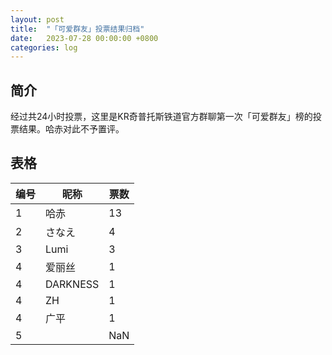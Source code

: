 ```yaml
---
layout: post
title:  "「可爱群友」投票结果归档"
date:   2023-07-28 00:00:00 +0800
categories: log
---
```


## 简介
经过共24小时投票，这里是KR奇普托斯铁道官方群聊第一次「可爱群友」榜的投票结果。哈赤对此不予置评。

## 表格

| 编号 |  昵称  | 票数 |
|-----|-------|------|
|  1  |  哈赤  | 13   |
|  2  | さなえ |  4   |
|  3  | Lumi  |  3   |
|  4  | 爱丽丝 |  1   |
|  4  |DARKNESS| 1    |
|  4  |  ZH   | 1    |
|  4  |  广平  | 1    |
|  5  |       | NaN |